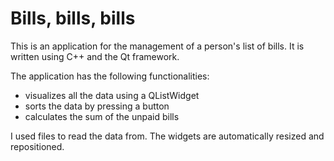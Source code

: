 Bills, bills, bills
===================

This is an application for the management of a person's list of bills. It is written using C++ and the Qt framework. 

The application has the following functionalities:
  * visualizes all the data using a QListWidget
  * sorts the data by pressing a button
  * calculates the sum of the unpaid bills
  
I used files to read the data from.
The widgets are automatically resized and repositioned.
